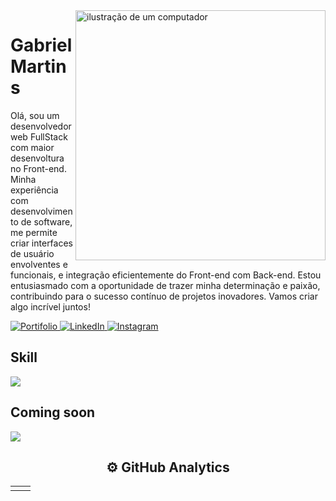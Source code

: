 <img src="https://raw.githubusercontent.com/MicaelliMedeiros/micaellimedeiros/master/image/computer-illustration.png" alt="ilustração de um computador" min-width="400px" max-width="400px" width="400px" align="right">

# Gabriel Martins</h1>
  

Olá, sou um desenvolvedor web FullStack com maior desenvoltura no Front-end. Minha experiência com desenvolvimento de software, me permite criar interfaces de usuário envolventes e funcionais, e integração eficientemente do Front-end com Back-end. Estou entusiasmado com a oportunidade de trazer minha determinação e paixão, contribuindo para o sucesso contínuo de projetos inovadores. Vamos criar algo incrível juntos!


<p align="left">
  <a href="https://portifolio-gabriel-martins.vercel.app" title="Portifolio">
    <img src="https://img.shields.io/badge/Portfolio-%23000000.svg?style=for-the-badge&logo=firefox&logoColor=#FF7139" alt="Portifolio"/>
  </a>
  <a href="https://www.linkedin.com/in/gabriel-martins-228108190/" title="LinkedIn" target="_blank">
    <img src="https://img.shields.io/badge/linkedin-%230077B5.svg?style=for-the-badge&logo=linkedin&logoColor=white" alt="LinkedIn"/>
  </a>
  <a href="https://www.instagram.com/gabriel_kmartins/" title="Instagram">
    <img src="https://img.shields.io/badge/Instagram-%23E4405F.svg?style=for-the-badge&logo=Instagram&logoColor=white" alt="Instagram"/>
  </a>
</p>

## Skill

<p align="left" >
  <a href="https://skillicons.dev">
    <img src="https://skillicons.dev/icons?i=react,ts,js,tailwind,nodejs,html,css" />
  </a>
</p>

## Coming soon


<a href="https://skillicons.dev">
  <img src="https://skillicons.dev/icons?i=mongodb,sequelize,docker" />
</a>



<h2 align="center">
  ⚙️ GitHub Analytics
</h2>


<table align="center" >
  <tr>
    <td>
      <img alt="" src="https://github-readme-stats-sigma-five.vercel.app/api?username=gabrielmartinsss&theme=tokyonight&show_icons=true">
    </td>
    <td>
      <img alt="" src='https://github-readme-stats.vercel.app/api/top-langs/?username=gabrielmartinsss&theme=tokyonight&layout=compact'>
    </td>
  </tr>
</table>

  

  


